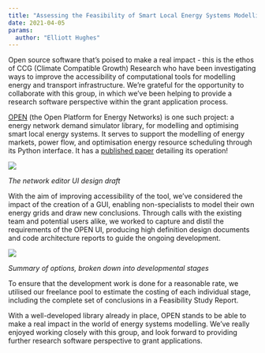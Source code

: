 ```yaml
---
title: "Assessing the Feasibility of Smart Local Energy Systems Modelling Projects"
date: 2021-04-05
params:
  author: "Elliott Hughes"
---
```


Open source software that’s poised to make a real impact - this is the ethos of CCG (Climate Compatible Growth) Research who have been investigating ways to improve the accessibility of computational tools for modelling energy and transport infrastructure.
We’re grateful for the opportunity to collaborate with this group, in which we’ve been helping to provide a research software perspective within the grant application process.

[OPEN](https://github.com/EPGOxford/OPEN) (the Open Platform for Energy Networks) is one such project: a energy network demand simulator library, for modelling and optimising smart local energy systems.
It serves to support the modelling of energy markets, power flow, and optimisation energy resource scheduling through its Python interface.
It has a [published paper](https://www.researchgate.net/profile/Thomas-Morstyn/publication/342849801_OPEN_An_open-source_platform_for_developing_smart_local_energy_system_applications/links/5f0b5c5e299bf1881617761e/OPEN-An-open-source-platform-for-developing-smart-local-energy-system-applications.pdf) detailing its operation!

<img src="/assets/portfolio/smart_energy_systems/network_editor.png">

_The network editor UI design draft_

With the aim of improving accessibility of the tool, we’ve considered the impact of the creation of a GUI, enabling non-specialists to model their own energy grids and draw new conclusions.
Through calls with the existing team and potential users alike, we worked to capture and distil the requirements of the OPEN UI, producing high definition design documents and code architecture reports to guide the ongoing development.

<img src="/assets/portfolio/smart_energy_systems/open_options.png">

_Summary of options, broken down into developmental stages_

To ensure that the development work is done for a reasonable rate, we utilised our freelance pool to estimate the costing of each individual stage, including the complete set of conclusions in a Feasibility Study Report.

With a well-developed library already in place, OPEN stands to be able to make a real impact in the world of energy systems modelling.
We’ve really enjoyed working closely with this group, and look forward to providing further research software perspective to grant applications.
